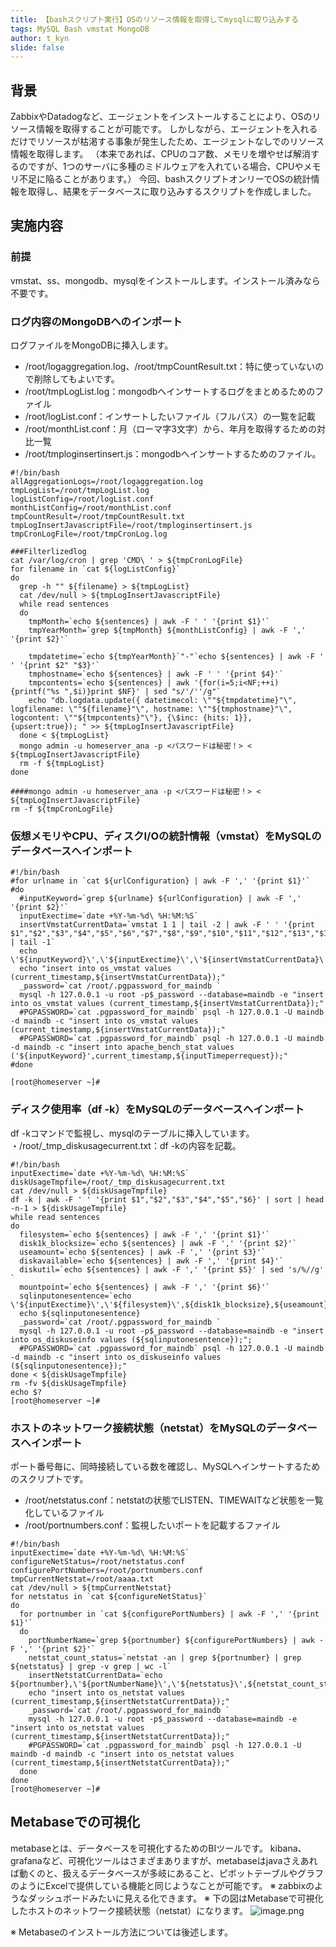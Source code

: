 ```yaml
---
title: 【bashスクリプト実行】OSのリソース情報を取得してmysqlに取り込みする
tags: MySQL Bash vmstat MongoDB
author: t_kyn
slide: false
---
```



## 背景
ZabbixやDatadogなど、エージェントをインストールすることにより、OSのリソース情報を取得することが可能です。
しかしながら、エージェントを入れるだけでリソースが枯渇する事象が発生したため、エージェントなしでのリソース情報を取得します。
（本来であれば、CPUのコア数、メモリを増やせば解消するのですが、1つのサーバに多種のミドルウェアを入れている場合、CPUやメモリ不足に陥ることがあります。）
今回、bashスクリプトオンリーでOSの統計情報を取得し、結果をデータベースに取り込みするスクリプトを作成しました。

## 実施内容

### 前提
vmstat、ss、mongodb、mysqlをインストールします。インストール済みなら不要です。

### ログ内容のMongoDBへのインポート
ログファイルをMongoDBに挿入します。
* /root/logaggregation.log、/root/tmpCountResult.txt：特に使っていないので削除してもよいです。
* /root/tmpLogList.log：mongodbへインサートするログをまとめるためのファイル
* /root/logList.conf：インサートしたいファイル（フルパス）の一覧を記載
* /root/monthList.conf：月（ローマ字3文字）から、年月を取得するための対比一覧
* /root/tmploginsertinsert.js：mongodbへインサートするためのファイル。

```[root@homeserver ~]# cat log_insert_data.sh
#!/bin/bash
allAggregationLogs=/root/logaggregation.log
tmpLogList=/root/tmpLogList.log
logListConfig=/root/logList.conf
monthListConfig=/root/monthList.conf
tmpCountResult=/root/tmpCountResult.txt
tmpLogInsertJavascriptFile=/root/tmploginsertinsert.js
tmpCronLogFile=/root/tmpCronLog.log

###Filterlizedlog
cat /var/log/cron | grep 'CMD\ ' > ${tmpCronLogFile}
for filename in `cat ${logListConfig}`
do
  grep -h "" ${filename} > ${tmpLogList}
  cat /dev/null > ${tmpLogInsertJavascriptFile}
  while read sentences
  do
    tmpMonth=`echo ${sentences} | awk -F ' ' '{print $1}'`
    tmpYearMonth=`grep ${tmpMonth} ${monthListConfig} | awk -F ',' '{print $2}'`

    tmpdatetime=`echo ${tmpYearMonth}`"-"`echo ${sentences} | awk -F ' ' '{print $2" "$3}'`
    tmphostname=`echo ${sentences} | awk -F ' ' '{print $4}'`
    tmpcontents=`echo ${sentences} | awk '{for(i=5;i<NF;++i){printf("%s ",$i)}print $NF}' | sed "s/'/''/g"`
    echo "db.logdata.update({ datetimecol: \""${tmpdatetime}"\", logfilename: \""${filename}"\", hostname: \""${tmphostname}"\", logcontent: \""${tmpcontents}"\"}, {\$inc: {hits: 1}},  {upsert:true}); " >> ${tmpLogInsertJavascriptFile}
  done < ${tmpLogList}
  mongo admin -u homeserver_ana -p <パスワードは秘密！> < ${tmpLogInsertJavascriptFile}
  rm -f ${tmpLogList}
done

####mongo admin -u homeserver_ana -p <パスワードは秘密！> < ${tmpLogInsertJavascriptFile}
rm -f ${tmpCronLogFile}
```

### 仮想メモリやCPU、ディスクI/Oの統計情報（vmstat）をMySQLのデータベースへインポート

```[root@homeserver ~]# cat os_stat_vmstat.sh
#!/bin/bash
#for urlname in `cat ${urlConfiguration} | awk -F ',' '{print $1}'`
#do
  #inputKeyword=`grep ${urlname} ${urlConfiguration} | awk -F ',' '{print $2}'`
  inputExectime=`date +%Y-%m-%d\ %H:%M:%S`
  insertVmstatCurrentData=`vmstat 1 1 | tail -2 | awk -F ' ' '{print $1","$2","$3","$4","$5","$6","$7","$8","$9","$10","$11","$12","$13","$14","$15","$16","$17}' | tail -1`
  echo \'${inputKeyword}\',\'${inputExectime}\',\'${insertVmstatCurrentData}\'
  echo "insert into os_vmstat values (current_timestamp,${insertVmstatCurrentData});"
  _password=`cat /root/.pgpassword_for_maindb `
  mysql -h 127.0.0.1 -u root -p$_password --database=maindb -e "insert into os_vmstat values (current_timestamp,${insertVmstatCurrentData});"
  #PGPASSWORD=`cat .pgpassword_for_maindb` psql -h 127.0.0.1 -U maindb -d maindb -c "insert into os_vmstat values (current_timestamp,${insertVmstatCurrentData});"
  #PGPASSWORD=`cat .pgpassword_for_maindb` psql -h 127.0.0.1 -U maindb -d maindb -c "insert into apache_bench_stat values ('${inputKeyword}',current_timestamp,${inputTimeperrequest});"
#done

[root@homeserver ~]#
```

### ディスク使用率（df -k）をMySQLのデータベースへインポート
df -kコマンドで監視し、mysqlのテーブルに挿入しています。
・/root/_tmp_diskusagecurrent.txt：df -kの内容を記載。
```[root@homeserver ~]# cat os_stat_diskusage.sh
#!/bin/bash
inputExectime=`date +%Y-%m-%d\ %H:%M:%S`
diskUsageTmpfile=/root/_tmp_diskusagecurrent.txt
cat /dev/null > ${diskUsageTmpfile}
df -k | awk -F ' ' '{print $1","$2","$3","$4","$5","$6}' | sort | head -n-1 > ${diskUsageTmpfile}
while read sentences
do
  filesystem=`echo ${sentences} | awk -F ',' '{print $1}'`
  disk1k_blocksize=`echo ${sentences} | awk -F ',' '{print $2}'`
  useamount=`echo ${sentences} | awk -F ',' '{print $3}'`
  diskavailable=`echo ${sentences} | awk -F ',' '{print $4}'`
  diskutil=`echo ${sentences} | awk -F ',' '{print $5}' | sed 's/%//g' `
  mountpoint=`echo ${sentences} | awk -F ',' '{print $6}'`
  sqlinputonesentence=`echo \'${inputExectime}\',\'${filesystem}\',${disk1k_blocksize},${useamount},${diskavailable},${diskutil},\'${mountpoint}\'`
  echo ${sqlinputonesentence}
  _password=`cat /root/.pgpassword_for_maindb `
  mysql -h 127.0.0.1 -u root -p$_password --database=maindb -e "insert into os_diskuseinfo values (${sqlinputonesentence});";
  #PGPASSWORD=`cat .pgpassword_for_maindb` psql -h 127.0.0.1 -U maindb -d maindb -c "insert into os_diskuseinfo values (${sqlinputonesentence});"
done < ${diskUsageTmpfile}
rm -fv ${diskUsageTmpfile}
echo $?
[root@homeserver ~]#
```

### ホストのネットワーク接続状態（netstat）をMySQLのデータベースへインポート
ポート番号毎に、同時接続している数を確認し、MySQLへインサートするためのスクリプトです。
* /root/netstatus.conf：netstatの状態でLISTEN、TIMEWAITなど状態を一覧化しているファイル
* /root/portnumbers.conf：監視したいポートを記載するファイル
```[root@homeserver ~]# cat os_stat_netstat.sh
#!/bin/bash
inputExectime=`date +%Y-%m-%d\ %H:%M:%S`
configureNetStatus=/root/netstatus.conf
configurePortNumbers=/root/portnumbers.conf
tmpCurrentNetstat=/root/aaaa.txt
cat /dev/null > ${tmpCurrentNetstat}
for netstatus in `cat ${configureNetStatus}`
do
  for portnumber in `cat ${configurePortNumbers} | awk -F ',' '{print $1}'`
  do
    portNumberName=`grep ${portnumber} ${configurePortNumbers} | awk -F ',' '{print $2}'`
    netstat_count_status=`netstat -an | grep ${portnumber} | grep ${netstatus} | grep -v grep | wc -l`
    insertNetstatCurrentData=`echo ${portnumber},\'${portNumberName}\',\'${netstatus}\',${netstat_count_status}`
    echo "insert into os_netstat values (current_timestamp,${insertNetstatCurrentData});"
    _password=`cat /root/.pgpassword_for_maindb `
    mysql -h 127.0.0.1 -u root -p$_password --database=maindb -e "insert into os_netstat values (current_timestamp,${insertNetstatCurrentData});"
    #PGPASSWORD=`cat .pgpassword_for_maindb` psql -h 127.0.0.1 -U maindb -d maindb -c "insert into os_netstat values (current_timestamp,${insertNetstatCurrentData});"
  done
done
[root@homeserver ~]#
```

## Metabaseでの可視化
metabaseとは、データベースを可視化するためのBIツールです。
kibana、grafanaなど、可視化ツールはさまざまありますが、metabaseはjavaさえあれば動くのと、扱えるデータベースが多岐にあること、ピボットテーブルやグラフのようにExcelで提供している機能と同じようなことが可能です。
※ zabbixのようなダッシュボードみたいに見える化できます。
※ 下の図はMetabaseで可視化したホストのネットワーク接続状態（netstat）になります。
![image.png](https://qiita-image-store.s3.ap-northeast-1.amazonaws.com/0/551020/7641afb2-785d-1a76-adae-e58c98a9d16d.png)



※ Metabaseのインストール方法については後述します。


